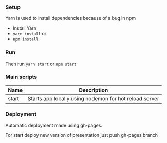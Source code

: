 ### Setup

Yarn is used to install dependencies because of a bug in npm
- Install Yarn
- `yarn install`
or
- `npm install`

### Run

Then run
`yarn start`
or
`npm start`

### Main scripts

Name | Description
---|---
start | Starts app locally using nodemon for hot reload server

### Deployment

Automatic deployment made using gh-pages.

For start deploy new version of presentation just push gh-pages branch
